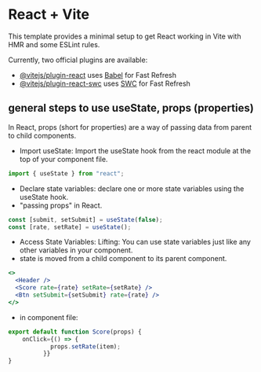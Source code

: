 # React + Vite

This template provides a minimal setup to get React working in Vite with HMR and some ESLint rules.

Currently, two official plugins are available:

- [@vitejs/plugin-react](https://github.com/vitejs/vite-plugin-react/blob/main/packages/plugin-react/README.md) uses [Babel](https://babeljs.io/) for Fast Refresh
- [@vitejs/plugin-react-swc](https://github.com/vitejs/vite-plugin-react-swc) uses [SWC](https://swc.rs/) for Fast Refresh

## general steps to use useState, props (properties)

In React, props (short for properties) are a way of passing data from parent to child components.

- Import useState: Import the useState hook from the react module at the top of your component file.

```jsx
import { useState } from "react";
```

- Declare state variables: declare one or more state variables using the useState hook.
- "passing props" in React.

```jsx
const [submit, setSubmit] = useState(false);
const [rate, setRate] = useState();
```

- Access State Variables: Lifting: You can use state variables just like any other variables in your component.
- state is moved from a child component to its parent component.

```jsx
<>
  <Header />
  <Score rate={rate} setRate={setRate} />
  <Btn setSubmit={setSubmit} rate={rate} />
</>
```

- in component file:

```jsx
export default function Score(props) {
    onClick={() => {
            props.setRate(item);
          }}
}
```
